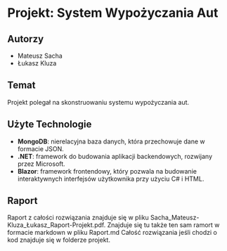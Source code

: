 # Projekt: System Wypożyczania Aut

## Autorzy
- Mateusz Sacha
- Łukasz Kluza

## Temat
Projekt polegał na skonstruowaniu systemu wypożyczania aut.

## Użyte Technologie
- **MongoDB**: nierelacyjna baza danych, która przechowuje dane w formacie JSON.
- **.NET**: framework do budowania aplikacji backendowych, rozwijany przez Microsoft.
- **Blazor**: framework frontendowy, który pozwala na budowanie interaktywnych interfejsów użytkownika przy użyciu C# i HTML.

## Raport
Raport z całości rozwiązania znajduje się w pliku Sacha_Mateusz-Kluza_Łukasz_Raport-Projekt.pdf. Znajduje się tu także ten sam ramort w formacie markdown w pliku Raport.md
Całość rozwiązania jeśli chodzi o kod znajduje się w folderze projekt.
